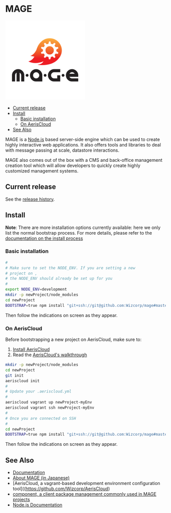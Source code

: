 MAGE
====

<img src="./lib/modules/dashboard/dashboard/assets/img/default/mage_logo_black_font.png" alt="MAGE logo" width="250" height="250" />

- [Current release](#current-release)
- [Install](#install)
    - [Basic installation](#basic-installation)
    - [On AerisCloud](#on-aeriscloud)
- [See Also](#see-also)

MAGE is a [Node.js](http://nodejs.org/) based server-side engine which can be used to create highly interactive
web applications. It also offers tools and libraries to deal with message passing at scale,
datastore interactions.

MAGE also comes out of the box with a CMS and back-office management creation tool which
will allow developers to quickly create highly customized management systems.

Current release
---------------

See the [release history](./History.md).

Install
--------------

**Note**: There are more installation options currently available: here
we only list the normal bootstrap process. For more details, please refer
to the [documentation on the install process](./docs/Install.md)

### Basic installation

```bash
#
# Make sure to set the NODE_ENV. If you are setting a new
# project on ,
# the NODE_ENV should already be set up for you
#
export NODE_ENV=development
mkdir -p newProject/node_modules
cd newProject
BOOTSTRAP=true npm install "git+ssh://git@github.com:Wizcorp/mage#master"
```

Then follow the indications on screen as they appear.

### On AerisCloud

Before bootstrapping a new project on AerisCloud, make sure to:

1. [Install AerisCloud](https://github.com/Wizcorp/AerisCloud#installation)
2. Read the [AerisCloud's walkthrough](https://github.com/Wizcorp/AerisCloud/blob/develop/docs/walkthrough/bootstrap.md)

```bash
mkdir -p newProject/node_modules
cd newProject
git init
aeriscloud init
#
# Update your .aeriscloud.yml
#
aeriscloud vagrant up newProject-myEnv
aeriscloud vagrant ssh newProject-myEnv
#
# Once you are connected on SSH
#
cd newProject
BOOTSTRAP=true npm install "git+ssh://git@github.com:Wizcorp/mage#master"
```

Then follow the indications on screen as they appear.

See Also
---------

* [Documentation](./docs/Readme.md)
* [About MAGE (in Japanese)](http://www.spiralsense.jp/products/m-a-g-e/)
* [AerisCloud, a vagrant-based development environment configuration tool]((https://github.com/Wizcorp/AerisCloud)
* [component, a client package management commonly used in MAGE projects](https://github.com/component/component)
* [Node.js Documentation](http://nodejs.org/api/)
